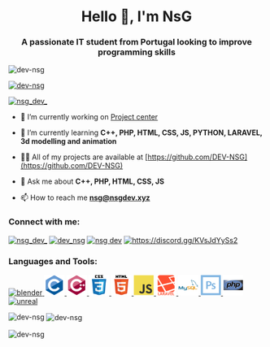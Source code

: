<h1 align="center">Hello 👋, I'm NsG</h1>
<h3 align="center">A passionate IT student from Portugal looking to improve programming skills</h3>

<p align="left"> <img src="https://komarev.com/ghpvc/?username=dev-nsg&label=Profile%20views&color=ff00ff&style=flat" alt="dev-nsg" /> </p>

<p align="left"> <a href="https://github.com/ryo-ma/github-profile-trophy"><img src="https://github-profile-trophy.vercel.app/?username=dev-nsg" alt="dev-nsg" /></a> </p>

<p align="left"> <a href="https://twitter.com/nsg_dev_" target="blank"><img src="https://img.shields.io/twitter/follow/nsg_dev_?logo=twitter&style=for-the-badge" alt="nsg_dev_" /></a> </p>

- 🔭 I’m currently working on [Project center](https://nsgdev.xyz)

- 🌱 I’m currently learning **C++, PHP, HTML, CSS, JS, PYTHON, LARAVEL, 3d modelling and animation**

- 👨‍💻 All of my projects are available at [https://github.com/DEV-NSG](https://github.com/DEV-NSG)

- 💬 Ask me about **C++, PHP, HTML, CSS, JS**

- 📫 How to reach me **nsg@nsgdev.xyz**

<h3 align="left">Connect with me:</h3>
<p align="left">
<a href="https://twitter.com/nsg_dev_" target="blank"><img align="center" src="https://raw.githubusercontent.com/rahuldkjain/github-profile-readme-generator/master/src/images/icons/Social/twitter.svg" alt="nsg_dev_" height="30" width="40" /></a>
<a href="https://instagram.com/dev_nsg" target="blank"><img align="center" src="https://raw.githubusercontent.com/rahuldkjain/github-profile-readme-generator/master/src/images/icons/Social/instagram.svg" alt="dev_nsg" height="30" width="40" /></a>
<a href="https://www.youtube.com/c/nsg dev" target="blank"><img align="center" src="https://raw.githubusercontent.com/rahuldkjain/github-profile-readme-generator/master/src/images/icons/Social/youtube.svg" alt="nsg dev" height="30" width="40" /></a>
<a href="https://discord.gg/https://discord.gg/KVsJdYySs2" target="blank"><img align="center" src="https://raw.githubusercontent.com/rahuldkjain/github-profile-readme-generator/master/src/images/icons/Social/discord.svg" alt="https://discord.gg/KVsJdYySs2" height="30" width="40" /></a>
</p>

<h3 align="left">Languages and Tools:</h3>
<p align="left"> <a href="https://www.blender.org/" target="_blank" rel="noreferrer"> <img src="https://download.blender.org/branding/community/blender_community_badge_white.svg" alt="blender" width="40" height="40"/> </a> <a href="https://www.cprogramming.com/" target="_blank" rel="noreferrer"> <img src="https://raw.githubusercontent.com/devicons/devicon/master/icons/c/c-original.svg" alt="c" width="40" height="40"/> </a> <a href="https://www.w3schools.com/cpp/" target="_blank" rel="noreferrer"> <img src="https://raw.githubusercontent.com/devicons/devicon/master/icons/cplusplus/cplusplus-original.svg" alt="cplusplus" width="40" height="40"/> </a> <a href="https://www.w3schools.com/css/" target="_blank" rel="noreferrer"> <img src="https://raw.githubusercontent.com/devicons/devicon/master/icons/css3/css3-original-wordmark.svg" alt="css3" width="40" height="40"/> </a> <a href="https://www.w3.org/html/" target="_blank" rel="noreferrer"> <img src="https://raw.githubusercontent.com/devicons/devicon/master/icons/html5/html5-original-wordmark.svg" alt="html5" width="40" height="40"/> </a> <a href="https://developer.mozilla.org/en-US/docs/Web/JavaScript" target="_blank" rel="noreferrer"> <img src="https://raw.githubusercontent.com/devicons/devicon/master/icons/javascript/javascript-original.svg" alt="javascript" width="40" height="40"/> </a> <a href="https://laravel.com/" target="_blank" rel="noreferrer"> <img src="https://raw.githubusercontent.com/devicons/devicon/master/icons/laravel/laravel-plain-wordmark.svg" alt="laravel" width="40" height="40"/> </a> <a href="https://www.mysql.com/" target="_blank" rel="noreferrer"> <img src="https://raw.githubusercontent.com/devicons/devicon/master/icons/mysql/mysql-original-wordmark.svg" alt="mysql" width="40" height="40"/> </a> <a href="https://www.photoshop.com/en" target="_blank" rel="noreferrer"> <img src="https://raw.githubusercontent.com/devicons/devicon/master/icons/photoshop/photoshop-line.svg" alt="photoshop" width="40" height="40"/> </a> <a href="https://www.php.net" target="_blank" rel="noreferrer"> <img src="https://raw.githubusercontent.com/devicons/devicon/master/icons/php/php-original.svg" alt="php" width="40" height="40"/> </a> <a href="https://unrealengine.com/" target="_blank" rel="noreferrer"> <img src="https://raw.githubusercontent.com/kenangundogan/fontisto/036b7eca71aab1bef8e6a0518f7329f13ed62f6b/icons/svg/brand/unreal-engine.svg" alt="unreal" width="40" height="40"/> </a> </p>

<p><img align="left" src="https://github-readme-stats.vercel.app/api/top-langs?username=dev-nsg&show_icons=true&locale=en&layout=compact" alt="dev-nsg" /></p>

<p>&nbsp;<img align="center" src="https://github-readme-stats.vercel.app/api?username=dev-nsg&show_icons=true&locale=en" alt="dev-nsg" /></p>

<p><img align="center" src="https://github-readme-streak-stats.herokuapp.com/?user=dev-nsg&theme=dark" alt="dev-nsg" /></p>
